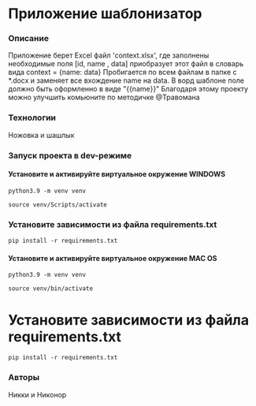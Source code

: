# Приложение шаблонизатор

### Описание
Приложение берет Excel файл 'context.xlsx', где заполнены необходимые поля [id, name , data] приобразует этот файл в словарь вида context = {name: data}
Пробигается по всем файлам в папке с *.docx и заменяет все вхождение name на data. В ворд шаблоне поле должно быть оформленно в виде "{{name}}" 
Благодаря этому проекту можно  улучшить комьюните по методичке @Травомана

### Технологии
Ножовка и шашлык

### Запуск проекта в dev-режиме

#### Установите и активируйте виртуальное окружение WINDOWS
```
python3.9 -m venv venv
```

```
source venv/Scripts/activate
```
### Установите зависимости из файла requirements.txt
```
pip install -r requirements.txt
```

#### Установите и активируйте виртуальное окружение MAC OS
```
python3.9 -m venv venv
```

```
source venv/bin/activate
```

# Установите зависимости из файла requirements.txt
```
pip install -r requirements.txt
```
### Авторы
Никки и Никонор